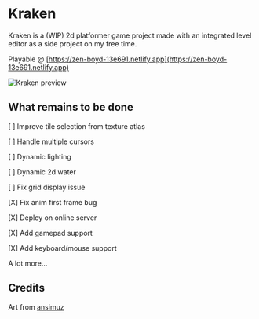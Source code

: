 # Kraken

Kraken is a (WIP) 2d platformer game project made with an integrated level editor as a side project on my free time.

Playable @ [https://zen-boyd-13e691.netlify.app](https://zen-boyd-13e691.netlify.app)

![Kraken preview](http://files.metter-rothan.fr/kraken/kraken001.gif)

## What remains to be done

[ ] Improve tile selection from texture atlas

[ ] Handle multiple cursors

[ ] Dynamic lighting

[ ] Dynamic 2d water

[ ] Fix grid display issue

[X] Fix anim first frame bug

[X] Deploy on online server

[X] Add gamepad support

[X] Add keyboard/mouse support

A lot more...

## Credits

Art from [ansimuz](https://ansimuz.itch.io/grotto-escape-ii-art-pack-)
